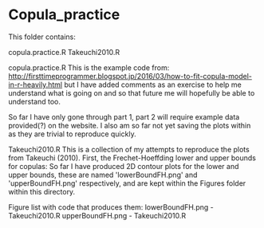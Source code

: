 # Copula_practice

This folder contains:


copula.practice.R
Takeuchi2010.R


copula.practice.R 
This is the example code from: 
http://firsttimeprogrammer.blogspot.jp/2016/03/how-to-fit-copula-model-in-r-heavily.html
but I have added comments as an exercise to help me understand what is going on and so that 
future me will hopefully be able to understand too. 

So far I have only gone through part 1, part 2 will require example data provided(?) on the website.
I also am so far not yet saving the plots within as they are trivial to reproduce quickly.


Takeuchi2010.R
This is a collection of my attempts to reproduce the plots from Takeuchi (2010).
First, the Frechet-Hoeffding lower and upper bounds for copulas:
So far I have produced 2D contour plots for the lower and upper bounds, these are named
'lowerBoundFH.png' and 'upperBoundFH.png' respectively, and are kept within the Figures folder within this directory.



Figure list with code that produces them:
lowerBoundFH.png 					- Takeuchi2010.R
upperBoundFH.png					- Takeuchi2010.R
